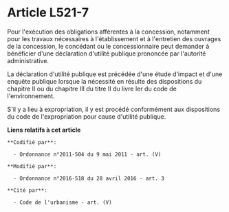 # Article L521-7

Pour l'exécution des obligations afférentes à la concession, notamment pour les travaux nécessaires à l'établissement et à
l'entretien des ouvrages de la concession, le concédant ou le concessionnaire peut demander à bénéficier d'une déclaration
d'utilité publique prononcée par l'autorité administrative.

La déclaration d'utilité publique est précédée d'une étude d'impact et d'une enquête publique lorsque la nécessité en résulte
des dispositions du chapitre II ou du chapitre III du titre II du livre Ier du code de l'environnement.

S'il y a lieu à expropriation, il y est procédé conformément aux dispositions du code de l'expropriation pour cause d'utilité
publique.

**Liens relatifs à cet article**

	**Codifié par**:

	  - Ordonnance n°2011-504 du 9 mai 2011 - art. (V)

	**Modifié par**:

	  - Ordonnance n°2016-518 du 28 avril 2016 - art. 3

	**Cité par**:

	  - Code de l'urbanisme - art. (V)
